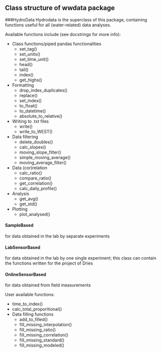 ## Class structure of wwdata package

###HydroData
Hydrodata is the superclass of this package, containing functions useful for all (water-related) data analyses.

Available functions include (see docstrings for more info):  
* Class functions/piped pandas functionalities  
	* set_tag()  
	* set_units()  
	* set_time_unit()  
	* head()  
	* tail()  
	* index()  
	* get_highs()  
* Formatting  
	* drop_index_duplicates()  
	* replace()  
	* set_index()  
	* to_float()  
	* to_datetime()  
	* absolute_to_relative()  
* Writing to .txt files  
	* write()  
	* write_to_WEST()  
* Data filtering  
	* delete_doubles()  
	* calc_slopes()  
	* moving_slope_filter()  
	* simple_moving_average()  
	* moving_average_filter()  
* Data (cor)relation  
	* calc_ratio()  
	* compare_ratio()  
	* get_correlation()  
	* calc_daily_profile()
* Analysis  
	* get_avg()
	* get_std()
* Plotting
	* plot_analysed()  

#### SampleBased
for data obtained in the lab by separate experiments

#### LabSensorBased
for data obtained in the lab by one single experiment; this class can contain the functions written for the project of Dries

#### OnlineSensorBased
for data obtained from field measurements

User available  functions:  
* time_to_index()
* calc_total_proporitional()
* Data filling functions  
	* add_to_filled()
	* fill_missing_interpolation()
	* fill_missing_ratio()
	* fill_missing_correlation()
	* fill_missing_standard()
	* fill_missing_modeled()

